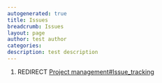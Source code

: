 ```yaml
---
autogenerated: true
title: Issues
breadcrumb: Issues
layout: page
author: test author
categories: 
description: test description
---
```


1.  REDIRECT [Project management\#Issue\_tracking](Project_management#Issue_tracking "wikilink")

